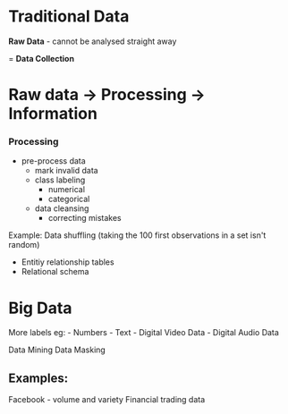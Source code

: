 # Traditional Data

**Raw Data** - cannot be analysed straight away

= **Data Collection**

# Raw data -> Processing -> Information

 ### Processing

 - pre-process data
    - mark invalid data
    - class labeling
        - numerical
        - categorical
    - data cleansing
        - correcting mistakes

Example: Data shuffling
(taking the 100 first observations in a set isn't random)

- Entitiy relationship tables
- Relational schema

# Big Data

More labels eg: 
    - Numbers
    - Text
    - Digital Video Data
    - Digital Audio Data

Data Mining
Data Masking  

## Examples:

Facebook - volume and variety
Financial trading data
